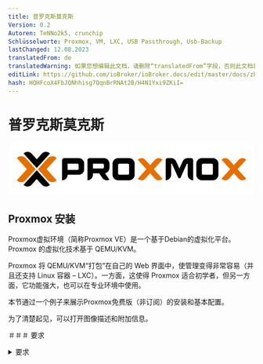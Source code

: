 ```yaml
---
title: 普罗克斯莫克斯
Version: 0.2
Autoren: TeNNo2k5, crunchip
Schlüsselworte: Proxmox, VM, LXC, USB Passthrough, Usb-Backup
lastChanged: 12.08.2023
translatedFrom: de
translatedWarning: 如果您想编辑此文档，请删除“translatedFrom”字段，否则此文档将再次自动翻译
editLink: https://github.com/ioBroker/ioBroker.docs/edit/master/docs/zh-cn/install/proxmox.md
hash: HQHFcoX4FbJQNhhisg7QqnBrRNAt2B/H4N1Yxi9ZKiI=
---
```

# 普罗克斯莫克斯
![普罗克斯莫克斯标志](../../de/install/media/proxmox/Proxmox-logo-860.png)

## Proxmox 安装
Proxmox虚拟环境（简称Proxmox VE）是一个基于Debian的虚拟化平台。 Proxmox 的虚拟化技术基于 QEMU/KVM。

Proxmox 将 QEMU/KVM“打包”在自己的 Web 界面中，使管理变得非常容易（并且还支持 Linux 容器 – LXC）。一方面，这使得 Proxmox 适合初学者，但另一方面，它功能强大，也可以在专业环境中使用。

本节通过一个例子来展示Proxmox免费版（非订阅）的安装和基本配置。

为了清楚起见，可以打开图像描述和附加信息。

＃＃＃ 要求
<details><summary>要求</summary>

- 64位CPU
- CPU 和主板必须支持 Intel VT/AMD-V 虚拟化，并且必须在 BIOS 中激活。
- 1 GB RAM（仅适用于 Proxmox）——根据要操作的虚拟机数量，这里当然需要更多 RAM。因此，建议至少使用 8 GB 或更好的 16 GB RAM。

</详情>

### 创建 ISO 映像/可启动 USB 记忆棒
首先，您需要一个 ISO 映像，可以从 [Proxmox下载页面](https://www.proxmox.com/de/downloads/category/iso-images-pve) 下载。

<details><summary>Proxmox 异</summary>

![proxmox-iso](../../de/install/media/proxmox/proxmox-iso.png)

</详情>

安装时，必须使用此 ISO 映像创建可启动 USB 记忆棒。其内存至少应为 2 GB。创建可启动棒的方法有多种，请参阅[准备安装介质](https://pve.proxmox.com/wiki/Prepare_Installation_Media#_instructions_for_windows)

＃＃＃ 安装
必须在 UEFI/BIOS 中配置系统，以便可以从 USB 设备启动。插入 U 盘后，稍等片刻就会出现 Proxmox 安装菜单（如果没有出现，您也可以手动指定 U 盘作为启动介质（在大多数主板上，您可以使用 F8 或 F11 执行此操作）。

只需在安装菜单中选择“**安装 Proxmox VE**”即可。

<details><summary>安装菜单</summary>

![安装菜单](../../de/install/media/proxmox/installationsmenü.png)

</详情>

下一步是同意使用条款 (EULA)。

<details><summary>尤拉</summary>

![尤拉](../../de/install/media/proxmox/eula.png)

</详情>

接下来是选择要安装 Proxmox 的硬盘驱动器。如果服务器上安装了多个硬盘，请务必选择正确的硬盘！

<details><summary>硬盘选择</summary>

![硬盘选择](../../de/install/media/proxmox/festplattenauswahl.png)

</详情>

您还可以使用 **选项** 按钮指定安装硬盘驱动器的其他参数：

<details><summary>高级选项硬盘</summary>

![硬盘选项](../../de/install/media/proxmox/harddisk-options.png)

</详情>

Proxmox 使用 [逻辑卷管理器](https://de.wikipedia.org/wiki/Logical_Volume_Manager) (LVM)。通过此处的高级选项，可以对 LVM 等进行详细配置。
安装程序创建一个名为 pve 的卷组 (VG) 和名为 root（这里安装了 Proxmox 本身）、数据（存储 VM 虚拟磁盘的存储）和交换（这里）的附加逻辑卷 (LV)交换文件已存储）。

<details><summary>通过高级设置，可以在此处指定某些参数：</summary>

- 文件系统：在这里您可以选择文件系统。这里的默认值是 ext4，在大多数情况下这是一个不错的选择。如果主机系统上有多个可用硬盘驱动器（以及大量 RAM），则具有适当 RAID 级别的 zfs 选项非常有意义。在这种情况下，您应该已经从根本上处理过 ZFS。
- hdsize：指定 Proxmox 应该使用的总硬盘大小。在这里，您通常选择整个硬盘驱动器大小，除非您想稍后添加更多分区。
- swapsize：确定交换卷的大小。这里的标准与内置内存大小相同，但最小为 4 GB，最大为 8 GB。
- maxroot：指定根卷（Proxmox 本身）的最大大小。 **这里需要提到的是，在基本安装时，后面需要的模板和iso镜像也存放在这里。**
- minfree：LVM 卷组 pve 上要释放的空间。如果磁盘大于 128 GB，则默认保留 16 GB 可用空间（LVM 始终需要一些可用内存来创建快照）。
- maxvz：设置数据卷的最大大小。

</详情>

通常，您可以将所有选项保留为默认设置（即此处未指定任何内容）。这些已经针对大多数安装进行了最佳设置。

选择 Proxmox 的硬盘驱动器后，将请求本地化选项（国家/地区、时间和相关的键盘布局）：

<details><summary>本土化</summary>

![地点](../../de/install/media/proxmox/location.png)

</详情>

然后输入 root 用户的密码。此处还要求提供电子邮件地址。用于在出现重要系统消息时向此处指定的地址发送电子邮件。但是，这不一定是真实的电子邮件地址（然后作为管理员，您将不再通过电子邮件收到重要系统事件的通知）。

<details><summary>密码和电子邮件</summary>

![密码](../../de/install/media/proxmox/password.png)

</详情>

安装程序的下一步涉及网络设置。您可以从相应的界面中进行选择。主机名可以自由选择，但还必须指定DNS域。
作为 Fritzbox 用户的示例，它将是 `hostname.fritz.box`。
对于 IP 地址，最好指定静态 IP 地址（无 DHCP）。这包括 IP 地址本身（如 CIDR 表示法）、网关 IP（通常是路由器的 IP 地址）和要使用的 DNS 服务器（在私有环境中通常也是路由器的 IP 地址）。 Proxmox 通常会自动检测网络。

<details><summary>网络</summary>

![网络](../../de/install/media/proxmox/network.png)

</详情>

最后显示安装摘要：

<details><summary>概括</summary>

![概括](../../de/install/media/proxmox/zusammenfassung.png)

</详情>

通过检查设置并单击安装来安装系统。

<details><summary>安装</summary>

![安装](../../de/install/media/proxmox/installation.png)

</详情>

稍等片刻后，安装完成，必须重新启动系统（为此，请先移除带有 ISO 映像的 USB 记忆棒）。

然后您将看到终端。有关如何访问系统的说明已显示在此处：

<details><summary>安慰</summary>

![安慰](../../de/install/media/proxmox/konsole.png)

</详情>

现在它在浏览器中继续（例如 https://10.1.1.89:8006）。但是，首先会显示警告。这是因为在安装过程中生成了自签名证书，浏览器当然不知道该证书。此时您可以安全地忽略此消息 - 连接肯定是通过 HTTPS 加密的。该消息本身取决于浏览器。在此示例中，单击“**高级**”，然后单击“**继续到 10.1.1.89（不安全）**”

<details><summary>数据保护错误</summary>

![数据保护错误](../../de/install/media/proxmox/datenschutzfehler.png)

</详情>

然后使用 root 用户和安装期间选择的密码登录。您可以**首先**将此处的语言更改为德语，否则Proxmox界面将以英语显示，并且您无需再次输入用户名和密码。

<details><summary>登记</summary>

![登记](../../de/install/media/proxmox/anmeldung.png)

</详情>

登录后，您将立即收到一条消息，提示您没有该服务器的有效订阅。首先单击“确定”确认此消息。

<details><summary>订阅</summary>

![订阅](../../de/install/media/proxmox/subskription.png)

</详情>

现在必须调整 Proxmox 软件包源以便您可以接收更新。

<details><summary>包来源</summary>

![包来源](../../de/install/media/proxmox/paketquellen.png)

</详情>

为此，**非订阅存储库**被添加到包源中。这可以在 Proxmox 实例的菜单`Updates > Repositories`下完成。可以使用“添加”按钮添加非订阅存储库：

<details><summary>非订阅</summary>

![没有订阅](../../de/install/media/proxmox/no-subscription.png)

</详情>

现在**企业存储库**应该被停用。为此，只需在存储库视图中选择 pve-enterprise 存储库，然后单击 **停用** 按钮。

存储库的配置如下所示：

<details><summary>企业存储库</summary>

![企业](../../de/install/media/proxmox/enterprise.png)

</详情>

### 更新
更改软件包源后，应执行初始系统更新。最好的方法是通过网络界面：

<details><summary>更新</summary>

![更新](../../de/install/media/proxmox/updates.png)

</详情>

只需选择所需的 Proxmox 节点（例如“pve”），然后单击“更新”下的“**更新**”。所谓的任务查看器在此处打开，当系统上执行任何活动时始终会显示该任务查看器。现在可以再次关闭任务查看器。顺便说一句，当任务查看器显示时，您不必等到任务完成（“任务确定”）；该对话框始终可以直接再次关闭 - 任务本身将继续在后台运行。
如果现在有可用更新，则可以通过单击“**升级**”来安装它们。

然后，Web 控制台将在此处打开，您可以监控进度。

<details><summary>网页控制台</summary>

![网络控制台](../../de/install/media/proxmox/web-konsole.png)

</详情>

当然也可以通过命令行（例如通过 SSH）更新 Proxmox 服务器：

```bash
apt update && apt dist-upgrade
```

这里唯一重要的是你使用 **apt dist-upgrade** （在“普通”Debian/Ubuntu 机器上你倾向于使用 apt Upgrade）。然而，“dist-upgrade”对于 Proxmox 来说很重要，因为它更好地解决了操作 Proxmox 所需的依赖关系。

至此，Proxmox 的基本配置现已完成。如果您想更详细地了解 Proxmox，值得查看[Proxmox Wiki](https://pve.proxmox.com/wiki/Main_Page) 或在 [官方论坛](https://forum.proxmox.com/)。

---

## Proxmox - 创建虚拟 Qemu/KVM 机器 (VM) + 随后安装 ioBroker
本示例指南展示了如何创建 [虚拟机](https://pve.proxmox.com/wiki/Qemu/KVM_Virtual_Machines)（debian stable（截至 2024 年 10 月 30 日 = Debian 12 'Bookworm'）），然后在其中安装 ioBroker。

当然可以使用 Ubuntu 而不是 Debian，但请确保使用 Ubuntu Server **LTS 版本**。

为了清楚起见，可以打开图像描述和附加信息。

### 1 - 下载 ISO 映像
首先，您需要一个 [ISO镜像](https://www.debian.org/distrib/)（64 位 PC Netinst ISO），必须在基本安装中将其加载到根目录（本地）中（如果未创建其他驱动器）。

为此，请转至本地 > ISO 映像。有两个选择。

- 使用**上传**按钮，可以将之前存储在计算机上的ISO上传到Proxmox主机。
- **从 URL 下载** 可以通过 URL 将 ISO 直接下载到主机。为此，请复制 64 位 PC Netinst ISO 的链接地址（鼠标右键），粘贴 URL 并单击“**查询 URL**”来检索它。最后单击“**下载**”，现在将直接下载 ISO。

<details><summary>下载ISO</summary>

![虚拟机iso](../../de/install/media/proxmox/vm-iso.png)

![虚拟机 isourl](../../de/install/media/proxmox/vm-isourl.png)

</详情>

### 2 - 创建虚拟机
单击蓝色的 **创建 VM** 按钮将打开一个窗口，必须在其中进行以下设置。

- 一般：分配主机名和密码，指定ID（以100开头），可以更改，但以后不能更改。
- 操作系统：存储选择（本地）和 ISO 映像 (debian-11-netinst.iso)
- 系统：一切保持默认设置，**检查 Qemu Agent**
- 磁盘：存储local-lvm，磁盘大小10GB（10-20GB应该足够了，以后可以更改，但这里不再进一步描述）。
- CPU：取决于计算机的强大程度（也可以随时调整，VM必须重新启动）
- 内存：以 MiB 为单位的 RAM 大小（也可以随时调整，必须重新启动 VM）
- 网络：vmbr0，其他一切保持指定
- 确认：在这里您可以再次看到摘要（勾选**创建后开始**），然后单击**完成**来创建虚拟机。

<details><summary>图像系列创建VM</summary>

![虚拟机通用](../../de/install/media/proxmox/vm-allgemein.png)

![虚拟机操作系统](../../de/install/media/proxmox/vm-os.png)

![虚拟机系统](../../de/install/media/proxmox/vm-system.png)

![虚拟机磁盘](../../de/install/media/proxmox/vm-disks.png)

![虚拟机CPU](../../de/install/media/proxmox/vm-cpu.png)

![虚拟机存储](../../de/install/media/proxmox/vm-speicher.png)

![虚拟机网络](../../de/install/media/proxmox/vm-netzwerk.png)

![虚拟机确认](../../de/install/media/proxmox/vm-bestätigen.png)

</详情>

### 3 - Debian 安装
VM 启动后，转到 VM 控制台并启动 **安装**。

<details><summary>安慰</summary>

![虚拟机安装](../../de/install/media/proxmox/vm-install.png)

</详情>

您将被引导完成安装，并且必须在此过程中进行一些设置。您需要使用 Tab 键、空格键和箭头键来操作它。由于尺寸的原因，这一系列图像中可以找到各种镜头。

<span style="color:red">**危险！ - 不得指定 root 密码。**</span>

通知：

不要选择 **iobroker** 作为您的用户名，因为这已在系统内部使用。
用户名只能由小写字母和数字 0-9 组成，并以字母开头。连字符也是允许的，但不能作为第一个字符。

<details><summary>图像系列 Debian 安装</summary>

![虚拟机-1](../../de/install/media/proxmox/vm-1.png)

![VM-2](../../de/install/media/proxmox/vm-2.png)

![VM-3](../../de/install/media/proxmox/vm-3.png)

![VM-4](../../de/install/media/proxmox/vm-4.png)

![VM-5](../../de/install/media/proxmox/vm-5.png)

![VM-6](../../de/install/media/proxmox/vm-6.png)

![VM-7](../../de/install/media/proxmox/vm-7.png)

![VM-8](../../de/install/media/proxmox/vm-8.png)

![VM-9](../../de/install/media/proxmox/vm-9.png)

![VM-10](../../de/install/media/proxmox/vm-10.png)

![VM-11](../../de/install/media/proxmox/vm-11.png)

![VM-12](../../de/install/media/proxmox/vm-12.png)

![VM-13](../../de/install/media/proxmox/vm-13.png)

![VM-14](../../de/install/media/proxmox/vm-14.png)

![VM-15](../../de/install/media/proxmox/vm-15.png)

![VM-16](../../de/install/media/proxmox/vm-16.png)

![VM-17](../../de/install/media/proxmox/vm-17.png)

![VM-18](../../de/install/media/proxmox/vm-18.png)

![VM-19](../../de/install/media/proxmox/vm-19.png)

![VM-20](../../de/install/media/proxmox/vm-20.png)

![VM-21](../../de/install/media/proxmox/vm-21.png)

![VM-22](../../de/install/media/proxmox/vm-22.png)

![VM-23](../../de/install/media/proxmox/vm-23.png)

![VM-24](../../de/install/media/proxmox/vm-24.png)

![VM-25](../../de/install/media/proxmox/vm-25.png)

![VM-26](../../de/install/media/proxmox/vm-26.png)

</详情>

### 4 - 设置虚拟机
重新启动虚拟机，然后使用安装时分配的“用户名”和“密码”登录。然后是命令

```bash
ip addr
```

已找到 IP 地址。这是通过 ssh 远程连接到虚拟机所必需的，如下一步所示。

<details><summary>IP地址</summary>

![虚拟机IP地址](../../de/install/media/proxmox/vm-ipaddr.png)

</详情>

现在可以通过 ssh（例如 PuTTY）访问虚拟机。在这里您还可以使用“用户名”和“密码”再次登录。
然后可以将网络地址从 **dhcp** 更改为 **静态**。 （推荐用于服务器操作）

```bash
sudo nano /etc/network/interfaces
```

<details><summary>网络/接口</summary>

![虚拟机纳米](../../de/install/media/proxmox/vm-nano.png)

![vm-dhcp](../../de/install/media/proxmox/vm-dhcp.png)

![虚拟机静态](../../de/install/media/proxmox/vm-statisch.png)

</详情>

使用组合键 CTRL + o 保存编辑器中的更改，然后按 ENTER，CTRL + x 退出编辑器。

对 IP 的更改仅在重新启动 VM 后才会生效。但在此之前，会检查 Qemu 访客代理是否处于活动状态

```bash
sudo systemctl status qemu-guest-agent
```

<details><summary>客座代理</summary>

![vm-qemuguest](../../de/install/media/proxmox/vm-qemuguest.png)

</详情>

<span style="color:orange">**危险！ - 对于 Ubuntu 安装，必须安装并启动 Qemu 来宾代理。**</span>

为此的命令：

```bash
sudo apt-get install qemu-guest-agent
sudo systemctl start qemu-guest-agent
```

此外，为了能够安装 iobroker，必须重新安装 **curl**。

```bash
sudo apt install curl
```

<details><summary>重新安装卷曲</summary>

![虚拟机卷曲](../../de/install/media/proxmox/vm-curl.png)

</详情>

要在 VM 中传递设备 (USB)，请选择 VM > 硬件 > 添加 > USB 设备 > 制造商/设备 ID。此处列出了所有连接的设备。

<details><summary>USB设备</summary>

![虚拟机USB](../../de/install/media/proxmox/vm-usb.png)

</详情>

为了使 VM 在计算机重新启动后也能自动启动 (Proxmox)，必须在 VM 选项中激活此项。

<details><summary>启动选项</summary>

![虚拟机启动](../../de/install/media/proxmox/vm-booten.png)

</详情>

VM 的安装和设置现已完成。现在可以重新启动 VM，然后可以安装 ioBroker。

---

## Proxmox - 创建 Linux 容器 (LXC) + 随后安装 ioBroker
本示例指南展示了如何创建 [LXC集装箱](https://pve.proxmox.com/wiki/Linux_Container) (debian11)，然后在其中安装 ioBroker。

为了清楚起见，可以打开图像描述和附加信息。

### 1 - 下载容器模板
首先，需要一个模板，在基本安装中必须将其加载到根目录（本地）中（如果没有创建其他驱动器）。

为此，请转至本地 > 容器模板。单击 **模板** 将打开一个选择列表。这里选择 debian-11-standard(bullseye) 并点击下载。

<details><summary>下载模板</summary>

![当地的](../../de/install/media/proxmox/local.png)

![模板](../../de/install/media/proxmox/templates.png)

![模板加载](../../de/install/media/proxmox/template-laden.png)

</详情>

### 2 - 创建 LXC
单击蓝色的 **创建 CT** 按钮，将打开一个窗口，现在必须在其中进行以下设置。

- 常规：分配主机名和密码，指定 ID（以 100 开头），但可以更改。
- 模板：存储选择（本地）和模板（debian-11-standard）
- 磁盘：分配磁盘大小（不要太大，可以随时放大）
- CPU：取决于电脑的性能（也可以随时调整）
- 内存：RAM/交换分配（可以随时调整，甚至在操作期间）
- 网络：静态 IP/CIDR 分配、网关，如果未设置 IPv6，则设置为 SLAAC
- DNS：通常不做任何更改（使用来自主机的值）
- 确认：摘要，（勾选**创建后开始**），然后单击**完成**以创建容器。

<details><summary>图像系列 创建 CT</summary>

![个人经历](../../de/install/media/proxmox/pve.png)

![LXC-将军](../../de/install/media/proxmox/lxc-allgemein.png)

![LXC模板](../../de/install/media/proxmox/lxc-template.png)

![lxc磁盘](../../de/install/media/proxmox/lxc-disks.png)

![中央处理器](../../de/install/media/proxmox/lxc-cpu.png)

![内存](../../de/install/media/proxmox/lxc-speicher.png)

![LXC网络](../../de/install/media/proxmox/lxc-netzwerk.png)

![域名解析](../../de/install/media/proxmox/lxc-dns.png)

![lxc-确认](../../de/install/media/proxmox/lxc-bestätigen.png)

![lxc 任务查看器](../../de/install/media/proxmox/lxc-taskviewer.png)

</详情>

### 3 - 设置 LXC
现在容器已经启动了，进入LXC控制台

<details><summary>安慰</summary>

![LXC控制台](../../de/install/media/proxmox/lxc-konsole.png)

</详情>

在这里，您首先使用之前分配的密码（创建 LXC 时分配的密码）以 root 身份登录并将其更新。

```bash
apt update && apt upgrade
```

<details><summary>升级</summary>

![LXC升级](../../de/install/media/proxmox/lxc-upgrade.png)

</详情>

这直接表明时区还需要设置。

```bash
dpkg-reconfigure tzdata
```

<details><summary>时区</summary>

![LXC-tz数据](../../de/install/media/proxmox/lxc-tzdata.png)

![LXC区](../../de/install/media/proxmox/lxc-area.png)

![LXC 时区](../../de/install/media/proxmox/lxc-timezone.png)

</详情>

现在 **sudo** 和 **curl** 将被安装。需要 Sudo 才能正确创建将来在控制台上使用的用户，如下一步所示。在最后一步中需要使用 Curl 来检索 ioBroker 安装脚本。

```bash
apt install sudo curl
```

<details><summary>重新安装</summary>

![lxc须藤](../../de/install/media/proxmox/lxc-sudo.png)

</详情>

现在您创建未来的用户。在这种情况下替换“用户名”。为用户分配密码。其余的可以用ENTER确认。

通知：

不要选择 **iobroker** 作为您的用户名，因为这已在系统内部使用。

```bash
adduser benutzername
```

然后必须将用户分配到 sudo 组。

```bash
usermod -aG sudo benutzername
```

如果稍后要创建用户，仍然必须通过

```bash
usermod -aG adm,dialout,sudo,audio,video,plugdev,users,iobroker benutzername
```

被添加到相关组中。

<details><summary>创建用户</summary>

![lxc添加用户](../../de/install/media/proxmox/lxc-adduser.png)

</详情>

最后一步，在安装ioBroker之前，注销一次

```bash
exit
```

然后用新用户登录。现在可以安装 iobroker。

<details><summary>注销并使用用户登录</summary>

![lxc用户登录](../../de/install/media/proxmox/lxc-useranmeldung.png)

</详情>

为了使 LXC 即使在计算机重新启动 (Proxmox) 后也能自动启动，必须在容器选项中激活它。

<details><summary>启动选项</summary>

![lxc启动](../../de/install/media/proxmox/lxc-booten.png)

</详情>

### 可选：修复有关服务未启动的警告/错误消息
例如，当调用 iob diag 时，可以在输出中找到以下错误消息。
有时它们仅出现在非特权容器中，有时也出现在特权容器中。

~~~....
***服务失败***

  单元负载活动子描述

* run-rpc_pipefs.mount加载失败失败的RPC管道文件系统
* sys-kernel-config.mount 加载失败 失败的内核配置文件系统
* systemd-networkd-wait-online.service 加载失败失败等待网络配置

...
~~~

如果你想在安装 iobroker 之前清理容器，你可以得到“FAILED SERVICES”，如下所示：

```bash
systemctl list-units --failed
```

以下是故障排除过程的集合：

#### 服务 run-rpc_pipefs.mount 失败
```bash
sudo systemctl mask run-rpc_pipefs.mount
sudo systemctl mask var-lib-nfs-rpc_pipefs.mount
```

#### 服务 sys-kernel-config.mount 失败
将以下行附加到 `/etc/pve/lxc` 目录中的容器配置文件中：

~~~ lxc.cap.drop:“sys_rawioaudit_read”~~~

#### 服务失败 systemd-networkd-wait-online.service
将 `ifupdown` 服务替换为 `ifupdown2`：

```bash
sudo systemctl disable --now systemd-networkd-wait-online.service
sudo systemctl disable --now systemd-networkd.service
sudo systemctl disable --now ifupdown-wait-online
sudo apt-get update
sudo apt-get upgrade
sudo apt-get install ifupdown2
```

---

## 安装 ioBroker
安装 ioBroker 所需的只是一个命令。

```bash
curl -sLf https://iobroker.net/install.sh | bash -
```

安装步骤分为4步，全自动。

- 安装先决条件 (1/4)
- 创建ioBroker用户和目录（2/4）
- 安装 ioBroker (3/4)
- 完成安装 (4/4)

<details><summary>安装人员</summary>

![iobroker安装程序](../../de/install/media/proxmox/iobroker-installer.png)

![iobroker-安装程序1](../../de/install/media/proxmox/iobroker-installer1.png)

![iobroker-安装程序2](../../de/install/media/proxmox/iobroker-installer2.png)

![iobroker-installer3](../../de/install/media/proxmox/iobroker-installer3.png)

</详情>

当最后出现以下内容时，说明安装成功。

~~~ ioBroker安装成功在浏览器中打开http://10.1.1.222:8081，开始配置！ ~~~

这也意味着现在可以通过该地址在浏览器中访问ioBroker。如果一切正常，没有任何问题，您将看到 ioBroker 设置。现在，助手将指导您完成几个步骤。

<details><summary>图片系列 ioBroker 助手</summary>

![iobroker 设置](../../de/install/media/proxmox/iobroker-setup.png)

![iobroker 设置1](../../de/install/media/proxmox/iobroker-setup1.png)

![iobroker 设置2](../../de/install/media/proxmox/iobroker-setup2.png)

![iobroker设置3](../../de/install/media/proxmox/iobroker-setup3.png)

![iobroker设置4](../../de/install/media/proxmox/iobroker-setup4.png)

![iobroker设置5](../../de/install/media/proxmox/iobroker-setup5.png)

![iobroker设置6](../../de/install/media/proxmox/iobroker-setup6.png)

</详情>

然后，您可以选择搜索设备和服务。可以自动创建所需的适配器/实例。

<details><summary>图片系列设备/服务搜索</summary>

![设备搜索](../../de/install/media/proxmox/gerätesuche.png)

![实例](../../de/install/media/proxmox/instanzen.png)

![iobroker就绪](../../de/install/media/proxmox/iobroker-fertig.png)

</详情>

ioBroker 安装现已完成。根据应用和愿望，可以随时安装额外的适配器。

---

## Proxmox - LXC（Linux 容器）-> 传递 USB 设备
这部分说明逐步解释了如何将 Proxmox 中的 USB 设备（USB 直通）传递到 LXC（Linux 容器）。

对于 VM，可以直接通过 Proxmox Web 界面传递 USB 设备；对于 Linux 容器，目前必须手动编辑 lxc 配置文件。

这些说明描述了如何集成 **Texas Instruments Inc. CC2531** Zigbee 棒，但相同的步骤也可类似地用于其他 Zigbee 棒（ConBee、CC2652P 等）或其他 USB 设备（USB 网络设备除外）可以使用（蓝牙/WiFi）。

* 本部分说明使用 Proxmox 7.1 版。

### 1.) 收集有关 USB 设备的信息
<details>

建立与 Proxmox 的 SSH 连接：

```bash
ssh root@IP-Adresse
```

<span style="color:red">**如果 USB 设备已连接到 Proxmox 主机，请暂时拔下该设备。**</span>

以下命令列出 Proxmox 主机上当前连接的所有 USB 设备：

```bash
lsusb
```

![proxmoxlxc00](../../de/install/media/proxmox/proxmoxlxc00.PNG)

现在将要集成的USB设备插入Proxmox主机并再次执行lsusb命令

![proxmoxlxc01](../../de/install/media/proxmox/proxmoxlxc01.PNG)

在屏幕截图中，您可以看到列出了 USB 总线编号：**001** 和设备编号：**003** 的新设备。

除其他外，使用以下命令需要此信息：从设备输出**主设备号**：

```bash
ls -l /dev/bus/usb/001/003
```

在命令中使用 USB 总线编号和设备编号的输出非常重要！

***ls -l /dev/bus/usb/USB 总线编号/设备编号***

![proxmoxlxc02](../../de/install/media/proxmox/proxmoxlxc02.PNG)

在此示例中，USB 设备的主设备号为 **189**，请在文本文件中记下设备的值，并附注：#1

![proxmoxlxc03](../../de/install/media/proxmox/proxmoxlxc03.PNG)

接下来，我们输出 USB 设备的唯一 id，并在文本文件中用注释记下输出值：#2

```bash
ls /dev/serial/by-id/
```

![proxmoxlxc04](../../de/install/media/proxmox/proxmoxlxc04.PNG)

![proxmoxlxc05](../../de/install/media/proxmox/proxmoxlxc05.PNG)

最后一步，输出 ttyACM 的主设备号并用注释注明：#3：

```bash
ls -l /dev/ttyACM*
```

![proxmoxlxc06](../../de/install/media/proxmox/proxmoxlxc06.PNG)

>*如果没有输出，请使用“ls -l /dev/serial/by-id/”检查USB设备是否被系统集成为ttyUSB，如果是，请替换以下所有引用**ttyACM的命令... **通过** tyUSB...** 如果没有输出出现，则它不是 USB CDC 类设备（串行通信），因此可以忽略集成 ttyACM 的所有要点。*

因此，我们注意到 USB 设备中集成到 lxc 配置文件中所需的 **三个** 值。

![proxmoxlxc07](../../de/install/media/proxmox/proxmoxlxc07.PNG)

</详情>

### 2.) 编辑LXC配置文件
<details>

使用以下命令切换到 Proxmox 主机上的 LXC 配置目录：

```bash
cd /etc/pve/lxc
```

配置文件的 ID 号与创建 lxc 时分配的 ID 号相同！

![proxmoxlxc08](../../de/install/media/proxmox/proxmoxlxc08.PNG)

![proxmoxlxc09](../../de/install/media/proxmox/proxmoxlxc09.PNG)

在编辑配置文件之前，应创建备份副本：

```bash
cp 201.conf 201.conf.backup
```

![proxmoxlxc10](../../de/install/media/proxmox/proxmoxlxc10.PNG)

现在使用 vi 或 nano 编辑配置文件：

```bash
nano 201.conf
```

![proxmoxlxc11](../../de/install/media/proxmox/proxmoxlxc11.PNG)

在配置文件末尾添加以下内容：

~~~ lxc.cgroup2.devices.allow：c 189：* rwm lxc.mount.entry：usb-Texas_Instruments_TI_CC2531_USB_CDC___0X00124B0012023529-if00 dev/serial/by-id/usb-Texas_Instruments_TI_CC2531_USB_CDC__ _0X001 24B0012023529-if00 无绑定，可选，创建=文件

lxc.cgroup2.devices.allow：c 166：* rwm lxc.mount.entry：/dev/ttyACM0 dev/ttyACM0 无绑定，可选，创建=文件~~~

将标记的值替换为笔记中注明的条目！

![12](../../de/install/media/proxmox/proxmoxlxc12.PNG)

* 第一行指主设备号 **189** 注：#1
* 在第二行中，来自 note: #2 的唯一 id (usb-Texas_Instruments_TI_CC2531_USB_CDC___0X00124B0012023529-if00) 是单独指定的，并带有绝对路径，请注意，整个文本写在一行中，没有换行符。
* 第三行显示 ttyACM 的主设备号 **166**（来自注释：#3）。

保存配置文件（在 Nano 编辑器中使用组合键：CTRL + o & CTRL + x 退出编辑器）

</br>

<span style="color:orange">**危险！ - 如果您的容器有活动快照：**</span>

<details>

那么 lxc.cgroup 代码不属于配置文件的末尾，而是属于快照的第一个条目之前。

![proxmoxlxc18](../../de/install/media/proxmox/proxmoxlxc18.PNG)

</详情>

<span style="color:orange">**危险！ - Proxmox 7.0 版本之前的安装：**</span>

<details>

将条目替换为

~~~ lxc.cgroup2 ~~~

通过

~~~ lxc.cgroup ~~~

</详情>

</br> 最后，发出以下命令来设置 ttyACM0 所需的权限：

```bash
chmod o+rw /dev/ttyACM*
```

要将调整应用于 lxc，请使用 **pct stop id / pct start id** 从容器执行冷启动：

```bash
pct stop 201
```

```bash
pct start 201
```

</br>

<span style="color:green">**提示，最好在外部存储工作配置文件的副本，例如B. 集成的 Proxmox 备份服务不会备份您的配置内容！**</span>

</br>

</详情>

### 3.) 检查 LXC USB 直通和 Zigbee 实例配置
<details>

建立与 LXC 的 SSH 连接：

```bash
ssh Benutzer@IP-Adresse
```

使用命令：

```bash
lsusb
```

&

```bash
ls -l /dev
```

它检查对配置文件的调整是否成功。

![proxmoxlxc13](../../de/install/media/proxmox/proxmoxlxc13.PNG)

* 正如您在屏幕截图中看到的，容器现在可以访问 USB 设备。

* 重要的是ttyACM0在屏幕截图中具有相同的权限，即**crw-rw-rw- 1无人nogroup**

>***如果不检查配置文件中的所有值是否都按照描述设置，权限应该还是不匹配，跳到第5点。***

* 在屏幕截图中您还可以看到 cc2531 的设备编号已从值 3 更改为 4，这是因为棒同时被拔出并再次插入。但是，由于在配置文件中指定了唯一 ID 而不是总线/设备编号，因此 USB 直通将继续工作。

如果按照开头所述将 Zigbee 棒传递到容器，则它必须位于 iobroker 中 Zigbee 适配器设置中的 COM 端口名称项下

~~~ /dev/ttyACM0 ~~~

必须指定以便适配器能够寻址正确的设备。

![proxmoxlxc14](../../de/install/media/proxmox/proxmoxlxc14.PNG)

</详情>

### 4.) ttyACM0 永久权限调整的 UDEV 规则
<details>

在第 3 步结束时使用命令

```bash
chmod o+rw /dev/ttyACM*
```

已设置 ttyACM0 的适当权限，但这些权限更改会在 Proxmox 主机重新启动时重置。Proxmox 主机上需要 udev 规则才能进行永久调整。

使用 lsusb 我们再次列出当前连接的 USB 设备：

```bash
lsusb
```

![proxmoxlxc15](../../de/install/media/proxmox/proxmoxlxc15.PNG)

这次我们按ID记下数值，本例为**0451:16a8**

* 第一个值：***0451*** 代表 **idVendor**，第二个值：***16a8*** 代表 **idProduct**。

现在使用 vi 或 nano 在 /etc/udev/rules.d 下创建 udev 规则：

```bash
nano /etc/udev/rules.d/50-myusb.rules
```

并添加以下内容：

~~~ 子系统==“usb”，ATTRS {idVendor} ==“0451”，ATTRS {idProduct}==“16a8”，GROUP =“用户”，MODE =“0666”~~~

![proxmoxlxc16](../../de/install/media/proxmox/proxmoxlxc16.PNG)

最后，运行以下命令激活udev规则：

```bash
udevadm control –-reload
```

</详情>

### 5.) 故障排除
<details>

**错误：** lxc 中的 ttyACM0 权限不适合或在短时间内丢失（ConBee II）。

```bash
ls -l /dev/ttyACM0
 c--------- 0 nobody nogroup 166, 0 Feb  7 14:29 ttyACM0
```

</br>

**解决方案：** 使用 mknod 为容器创建持久绑定。

为此，在路径 **“/var/lib/lxc/CONTAINERID”** 中创建文件夹 **devices**，并使用 mknod 在此文件夹中创建绑定：

```bash
mkdir /var/lib/lxc/201/devices
```

```bash
cd /var/lib/lxc/201/devices
```

```bash
mknod -m 666 ttyACM0 c 166 0
```

+ *mknod 在路径中创建一个名为 ttyACM0 的文件（只要该文件存在，设备就绑定到 lxc）*

![proxmoxlxc17](../../de/install/media/proxmox/proxmoxlxc17.PNG)

***主要设备号和ttyACM..必要时进行调整***

然后必须调整 lxc 配置文件中的条目：

~~~ lxc.mount.entry: /dev/ttyACM0 dev/ttyACM0 无绑定，可选，创建=文件 ~~~

被替换为：

~~~ lxc.mount.entry: /var/lib/lxc/CONTAINERID/devices/ttyACM0 dev/ttyACM0 none 绑定，可选，创建=文件 ~~~

</详情>

---

## 设置 USB 记忆棒/磁盘用于备份
为了以后可以单独保存备份，可以在 Proxmox 主机上以棒或磁盘的形式集成 USB 设备。
为此，设备必须具有特定的格式。
常见的[文件系统](https://wiki.ubuntuusers.de/Dateisystem/)是**vFAT**或**NTFS**。 Linux 以及 Windows 或 MacOS 都可以读取两者。
对于纯 Linux 通常是 **EXT4**。

如果数据载体仍未分区或者您想重新格式化它，您可以在 Windows PC (ntfs) 上或直接在 Proxmox 服务器上执行此操作。
准备好数据载体后，就可以将其安装在系统中，然后直接通过 Proxmox Gui 添加为存储（目录）。

<span style="color:orange">**危险！ - 重新格式化时，数据载体上的所有先前数据都将被删除</span>

以下示例说明涉及直接在 Proxmox 主机上进行设置。您还可以使用 ssh/putty。

**请注意，以下命令需要 root 用户，如果在主机上使用单独的用户，则必须在前面加上 sudo 来执行以下命令。**

### 准备设备
### 1 - 识别设备
首先，您使用[LSBLK](https://wiki.ubuntuusers.de/lsblk/)定位设备。建议在插入之前和之后执行一次该命令。这使得设备更容易识别。

```bash
lsblk
```

它看起来像这样（字母根据集成的设备数量而变化）

~~~ sdd 8:48 0 119.2G 0 磁盘 ├─sdd1 8:49 0 119.2G 0 部分 └─sdd9 8:57 0 8M 0 部分 sde 8:64 0 931.5G 0 磁盘 <-- 这是磁盘 / dev/sde └─sde1 8:65 0 931.5G 0 部分 <-- 这是第一个分区 /dev/sde1，如果已经格式化了 sr0 11:0 1 1024M 0 rom sr1 11:1 1 1024M 0 rom ~~~

### 2 - 分区
驱动器通过菜单驱动的[cfdisk](https://wiki.ubuntuusers.de/fdisk/)进行分区

```bash
cfdisk /dev/sde
```

### 3 - 创建文件系统
现在之前创建的分区仍然需要格式化。如上所述，根据预期用途有不同的选择。
使用命令[MKFS](https://wiki.ubuntuusers.de/Formatieren/)和适当的参数格式化分区。

```bash
mkfs.vfat /dev/sde1
```

### 4 - 安装驱动器
为了能够使用完整的数据载体，它必须是[安装的](https://wiki.ubuntuusers.de/mount/)。

为此，将创建一个合适的安装点，以便在重新启动后自动重新安装数据载体，您还需要在 [/etc/fstab](https://wiki.ubuntuusers.de/fstab/) 中添加合适的条目。

为此，必须读取驱动器的唯一 **UUID**。

创建挂载点

```bash
mkdir /media/ext_usb
```

挂载磁盘

```bash
mount /dev/sde1 /media/ext_usb
```

确定UUID

```bash
blkid | grep -i sde
```

结果 ~~~ /Dev /SDE1: Label = "Export_bilder" Uuid = "136b058d-F0C8-A82B-2ADC00B72BF" UUID_SUB = "951E8519-84-B093-C3597F989" Block_Size = " BTRFS " PARTUUID="00011a10-01" ~~ ～

使用 nano 编辑 */etc/fstab* 中的条目

```bash
nano /etc/fstab
```

现在这个条目被添加并保存~~~ UUID="136b058d-f0c8-406d-a82b-2adcc00b72bf" /media/ext_usb vfat defaults 0 0 ~~~

### 5- 在 Proxmox 中添加存储
现在可以在数据中心>存储下添加目录。 ID名称可以自由选择，例如*usb-backup*。

路径在 *Directory* 列中指定，在本例中为 */media/ext_usb*。

在*内容*下，您只需选择所需的请求。